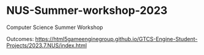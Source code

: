 # NUS-Summer-workshop-2023
Computer Science Summer Workshop

Outcomes:
https://html5gameenginegroup.github.io/GTCS-Engine-Student-Projects/2023.7.NUS/index.html
